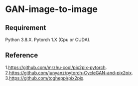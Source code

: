 # GAN-image-to-image

## Requirement

Python 3.8.X. 
Pytorch 1.X (Cpu or CUDA). 

## Reference
1.https://github.com/mrzhu-cool/pix2pix-pytorch. 
2.https://github.com/junyanz/pytorch-CycleGAN-and-pix2pix. 
3.https://github.com/togheppi/pix2pix. 
